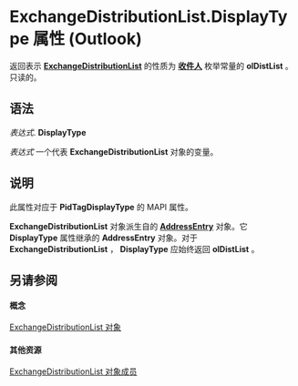 
# ExchangeDistributionList.DisplayType 属性 (Outlook)

返回表示 **[ExchangeDistributionList](2830dfba-6c0a-a81f-6b98-92ac2aafb59d.md)** 的性质为 **[收件人](356e5f75-8aa2-e28d-64ee-27b78348ba7a.md)** 枚举常量的 **olDistList** 。只读的。


## 语法

 _表达式_. **DisplayType**

 _表达式_ 一个代表 **ExchangeDistributionList** 对象的变量。


## 说明

此属性对应于 **PidTagDisplayType** 的 MAPI 属性。

 **ExchangeDistributionList** 对象派生自的 **[AddressEntry](d4a0a85e-8bab-bc56-57bc-d70c3c570c8e.md)** 对象。它 **DisplayType** 属性继承的 **AddressEntry** 对象。对于 **ExchangeDistributionList** ， **DisplayType** 应始终返回 **olDistList** 。


## 另请参阅


#### 概念


[ExchangeDistributionList 对象](2830dfba-6c0a-a81f-6b98-92ac2aafb59d.md)
#### 其他资源


[ExchangeDistributionList 对象成员](89105487-3e5b-ee8b-02e0-33ad42bd2fbe.md)